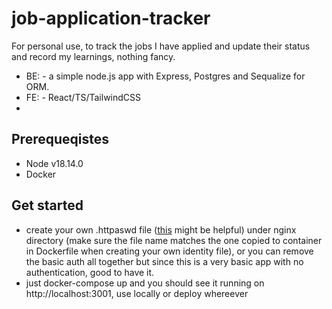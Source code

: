 # job-application-tracker


For personal use, to track the jobs I have applied and update their status and record my learnings, nothing fancy.
- BE: - a simple node.js app with Express, Postgres and Sequalize for ORM.
- FE: - React/TS/TailwindCSS
- 
## Prerequeqistes
- Node v18.14.0
- Docker
  
## Get started
- create your own .httpaswd file ([this](https://docs.openshift.com/container-platform/4.8/authentication/identity_providers/configuring-htpasswd-identity-provider.html) might be helpful) under nginx directory (make sure the file name matches the one copied to container in Dockerfile when creating your own identity file), or you can remove the basic auth all together but since this is a very basic app with no authentication, good to have it.
- just docker-compose up and you should see it running on http://localhost:3001, use locally or deploy whereever


